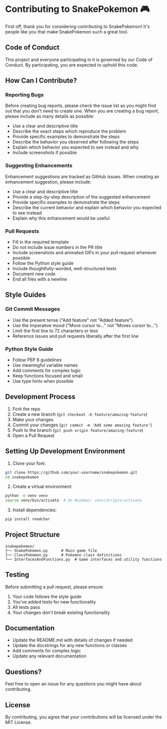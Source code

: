 # Contributing to SnakePokemon 🎮

First off, thank you for considering contributing to SnakePokemon! It's people like you that make SnakePokemon such a great tool.

## Code of Conduct

This project and everyone participating in it is governed by our Code of Conduct. By participating, you are expected to uphold this code.

## How Can I Contribute?

### Reporting Bugs

Before creating bug reports, please check the issue list as you might find out that you don't need to create one. When you are creating a bug report, please include as many details as possible:

* Use a clear and descriptive title
* Describe the exact steps which reproduce the problem
* Provide specific examples to demonstrate the steps
* Describe the behavior you observed after following the steps
* Explain which behavior you expected to see instead and why
* Include screenshots if possible

### Suggesting Enhancements

Enhancement suggestions are tracked as GitHub issues. When creating an enhancement suggestion, please include:

* Use a clear and descriptive title
* Provide a step-by-step description of the suggested enhancement
* Provide specific examples to demonstrate the steps
* Describe the current behavior and explain which behavior you expected to see instead
* Explain why this enhancement would be useful

### Pull Requests

* Fill in the required template
* Do not include issue numbers in the PR title
* Include screenshots and animated GIFs in your pull request whenever possible
* Follow the Python style guide
* Include thoughtfully-worded, well-structured tests
* Document new code
* End all files with a newline

## Style Guides

### Git Commit Messages

* Use the present tense ("Add feature" not "Added feature")
* Use the imperative mood ("Move cursor to..." not "Moves cursor to...")
* Limit the first line to 72 characters or less
* Reference issues and pull requests liberally after the first line

### Python Style Guide

* Follow PEP 8 guidelines
* Use meaningful variable names
* Add comments for complex logic
* Keep functions focused and small
* Use type hints when possible

## Development Process

1. Fork the repo
2. Create a new branch (`git checkout -b feature/amazing-feature`)
3. Make your changes
4. Commit your changes (`git commit -m 'Add some amazing feature'`)
5. Push to the branch (`git push origin feature/amazing-feature`)
6. Open a Pull Request

## Setting Up Development Environment

1. Clone your fork:
```bash
git clone https://github.com/your-username/snakepokemon.git
cd snakepokemon
```

2. Create a virtual environment:
```bash
python -m venv venv
source venv/bin/activate  # On Windows: venv\Scripts\activate
```

3. Install dependencies:
```bash
pip install readchar
```

## Project Structure

```
snakepokemon/
├── SnakePokemon.py      # Main game file
├── ClassPokemon.py      # Pokemon class definitions
└── InterfacesAndFunctions.py  # Game interfaces and utility functions
```

## Testing

Before submitting a pull request, please ensure:

1. Your code follows the style guide
2. You've added tests for new functionality
3. All tests pass
4. Your changes don't break existing functionality

## Documentation

* Update the README.md with details of changes if needed
* Update the docstrings for any new functions or classes
* Add comments for complex logic
* Update any relevant documentation

## Questions?

Feel free to open an issue for any questions you might have about contributing.

## License

By contributing, you agree that your contributions will be licensed under the MIT License. 
